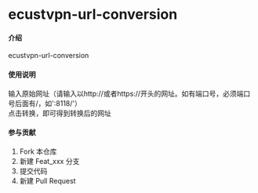 # ecustvpn-url-conversion

#### 介绍
ecustvpn-url-conversion

#### 使用说明

输入原始网址（请输入以http://或者https://开头的网址。如有端口号，必须端口号后面有/，如':8118/'）  
点击转换，即可得到转换后的网址

#### 参与贡献

1.  Fork 本仓库
2.  新建 Feat_xxx 分支
3.  提交代码
4.  新建 Pull Request
